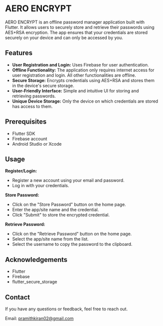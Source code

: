 # AERO ENCRYPT

AERO ENCRYPT is an offline password manager application built with Flutter. It allows users to securely store and retrieve their passwords using AES+RSA encryption. The app ensures that your credentials are stored securely on your device and can only be accessed by you.

## Features

- **User Registration and Login:** Uses Firebase for user authentication.
- **Offline Functionality:** The application only requires internet access for user registration and login. All other functionalities are offline.
- **Secure Storage:** Encrypts credentials using AES+RSA and stores them in the device's secure storage.
- **User-Friendly Interface:** Simple and intuitive UI for storing and retrieving passwords.
- **Unique Device Storage:** Only the device on which credentials are stored has access to them.

## Prerequisites

- Flutter SDK
- Firebase account
- Android Studio or Xcode

## Usage

**Register/Login:**
- Register a new account using your email and password.
- Log in with your credentials.

**Store Password:**
- Click on the "Store Password" button on the home page.
- Enter the app/site name and the credential.
- Click "Submit" to store the encrypted credential.

**Retrieve Password:**
- Click on the "Retrieve Password" button on the home page.
- Select the app/site name from the list.
- Select the username to copy the password to the clipboard.

## Acknowledgements
- Flutter
- Firebase
- flutter_secure_storage


## Contact
If you have any questions or feedback, feel free to reach out.

Email: pramithkiran02@gmail.com